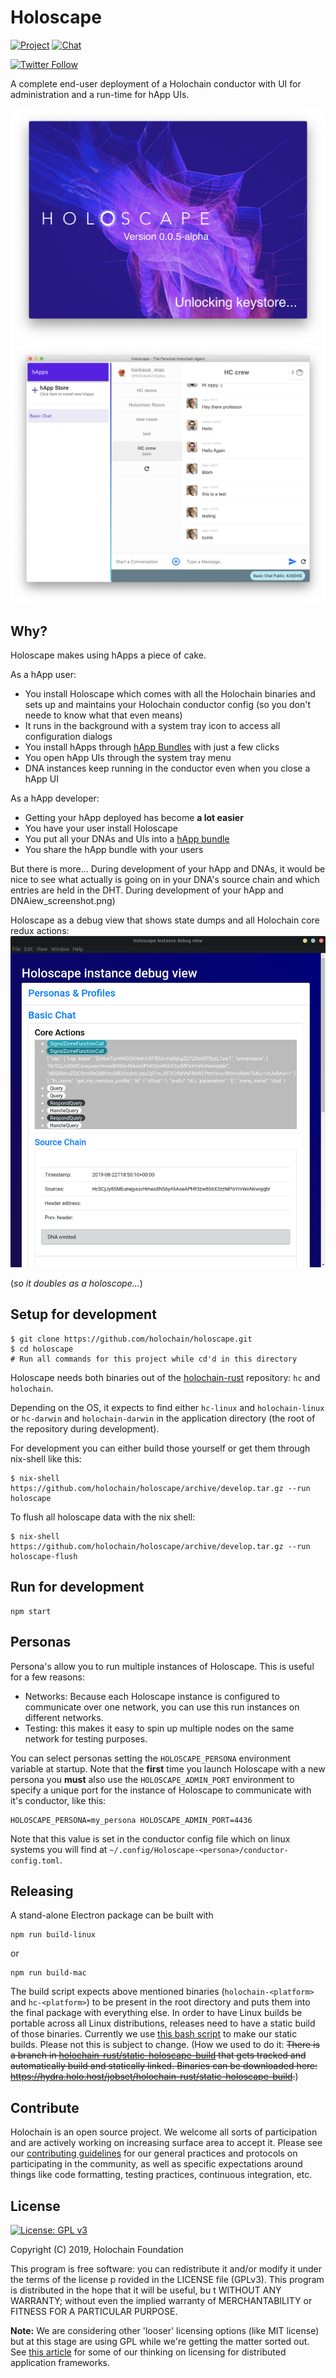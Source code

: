 # Holoscape

[![Project](https://img.shields.io/badge/project-holochain-blue.svg?style=flat-square)](http://holochain.org/)
[![Chat](https://img.shields.io/badge/chat-chat%2eholochain%2enet-blue.svg?style=flat-square)](https://chat.holochain.org)

[![Twitter Follow](https://img.shields.io/twitter/follow/holochain.svg?style=social&label=Follow)](https://twitter.com/holochain)

A complete end-user deployment of a Holochain conductor with UI for administration and a run-time for hApp UIs.

![](images/Splash_screenshot-0.0.5.png)
![](images/MainWindow_screenshot-0.0.5.png)

## Why?

Holoscape makes using hApps a piece of cake.

As a hApp user:
* You install Holoscape which comes with all the Holochain binaries and sets up and maintains your Holochain conductor config (so you don't neede to know what that even means)
* It runs in the background with a system tray icon to access all configuration dialogs
* You install hApps through [hApp Bundles](example-bundles) with just a few clicks
* You open hApp UIs through the system tray menu
* DNA instances keep running in the conductor even when you close a hApp UI

As a hApp developer:
* Getting your hApp deployed has become **a lot easier**
* You have your user install Holoscape
* You put all your DNAs and UIs into a [hApp bundle](example-bundles)
* You share the hApp bundle with your users

But there is more...
During development of your hApp and DNAs, it would be nice to see what actually is going on in your DNA's source chain and which entries are held in the DHT.	During development of your hApp and DNAiew_screenshot.png)

Holoscape as a debug view that shows state dumps and all Holochain core redux actions:	
![](images/Debug_view_screenshot.png)

(*so it doubles as a holoscope...*)

## Setup for development

```
$ git clone https://github.com/holochain/holoscape.git
$ cd holoscape
# Run all commands for this project while cd'd in this directory
```

Holoscape needs both binaries out of the [holochain-rust](https://github.com/holochain/holochain-rust) repository: `hc` and `holochain`.

Depending on the OS, it expects to find either `hc-linux` and `holochain-linux` or `hc-darwin` and `holochain-darwin` in the application directory (the root of the repository during development).

For development you can either build those yourself or get them through nix-shell like this:

``` shell
$ nix-shell https://github.com/holochain/holoscape/archive/develop.tar.gz --run holoscape
```

To flush all holoscape data with the nix shell:

```shell
$ nix-shell https://github.com/holochain/holoscape/archive/develop.tar.gz --run holoscape-flush
```

## Run for development
```
npm start
```

## Personas
Persona's allow you to run multiple instances of Holoscape.  This is useful for a few reasons:
- Networks: Because each Holoscape instance is configured to communicate over one network, you can use this run instances on different networks.
- Testing: this makes it easy to spin up multiple nodes on the same network for testing purposes.

You can select personas setting the `HOLOSCAPE_PERSONA` environment variable at startup.  Note that the **first** time you launch Holoscape with a new persona you **must** also use the `HOLOSCAPE_ADMIN_PORT` environment to specify a unique port for the instance of Holoscape to communicate with it's conductor, like this:

``` shell
HOLOSCAPE_PERSONA=my_persona HOLOSCAPE_ADMIN_PORT=4436
```
Note that this value is set in the conductor config file which on linux systems you will find at `~/.config/Holoscape-<persona>/conductor-config.toml`.

## Releasing
A stand-alone Electron package can be built with
```
npm run build-linux
```
or
```
npm run build-mac
```

The build script expects above mentioned binaries (`holochain-<platform>` and `hc-<platform>`) to be present in the root directory and puts them into the final package with everything else.
In order to have Linux builds be portable across all Linux distributions, releases need to have a static build of those binaries. Currently we use [this bash script](https://github.com/holochain/holochain-rust/commit/41391d89763d3a3ef6cf8bd9af1d21e6cdabb7d3) to make our static builds.  Please not this is subject to change. (How we used to do it: ~~There is a branch in [holochain-rust/static-holoscape-build](https://github.com/holochain/holochain-rust/tree/static-holoscape-build) that gets tracked and automatically build and statically linked. Binaries can be downloaded here: https://hydra.holo.host/jobset/holochain-rust/static-holoscape-build.~~)

## Contribute
Holochain is an open source project.  We welcome all sorts of participation and are actively working on increasing surface area to accept it.  Please see our [contributing guidelines](/CONTRIBUTING.md) for our general practices and protocols on participating in the community, as well as specific expectations around things like code formatting, testing practices, continuous integration, etc.

## License
[![License: GPL v3](https://img.shields.io/badge/License-GPL%20v3-blue.svg)](http://www.gnu.org/licenses/gpl-3.0)

Copyright (C) 2019, Holochain Foundation

This program is free software: you can redistribute it and/or modify it under the terms of the license p
rovided in the LICENSE file (GPLv3).  This program is distributed in the hope that it will be useful, bu
t WITHOUT ANY WARRANTY; without even the implied warranty of MERCHANTABILITY or FITNESS FOR A PARTICULAR
 PURPOSE.

**Note:** We are considering other 'looser' licensing options (like MIT license) but at this stage are using GPL while we're getting the matter sorted out.  See [this article](https://medium.com/holochain/licensing-needs-for-truly-p2p-software-a3e0fa42be6c) for some of our thinking on licensing for distributed application frameworks.

